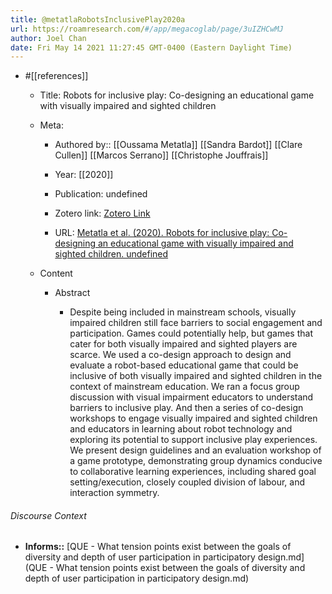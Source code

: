 ```yaml
---
title: @metatlaRobotsInclusivePlay2020a
url: https://roamresearch.com/#/app/megacoglab/page/3uIZHCwMJ
author: Joel Chan
date: Fri May 14 2021 11:27:45 GMT-0400 (Eastern Daylight Time)
---
```


- #[[references]]

    - Title: Robots for inclusive play: Co-designing an educational game with visually impaired and sighted children

    - Meta:

        - Authored by:: [[Oussama Metatla]] [[Sandra Bardot]] [[Clare Cullen]] [[Marcos Serrano]] [[Christophe Jouffrais]]

        - Year: [[2020]]

        - Publication: undefined

        - Zotero link: [Zotero Link](zotero://select/items/7_5ZKADBU2)

        - URL: [Metatla et al. (2020). Robots for inclusive play: Co-designing an educational game with visually impaired and sighted children. undefined](https://doi.org/10.1145/3313831.3376270)

    - Content

        - Abstract

            - Despite being included in mainstream schools, visually impaired children still face barriers to social engagement and participation. Games could potentially help, but games that cater for both visually impaired and sighted players are scarce. We used a co-design approach to design and evaluate a robot-based educational game that could be inclusive of both visually impaired and sighted children in the context of mainstream education. We ran a focus group discussion with visual impairment educators to understand barriers to inclusive play. And then a series of co-design workshops to engage visually impaired and sighted children and educators in learning about robot technology and exploring its potential to support inclusive play experiences. We present design guidelines and an evaluation workshop of a game prototype, demonstrating group dynamics conducive to collaborative learning experiences, including shared goal setting/execution, closely coupled division of labour, and interaction symmetry.

###### Discourse Context

- **Informs::** [QUE - What tension points exist between the goals of diversity and depth of user participation in participatory design.md](QUE - What tension points exist between the goals of diversity and depth of user participation in participatory design.md)
